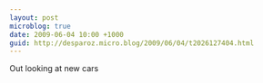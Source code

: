 ```yaml
---
layout: post
microblog: true
date: 2009-06-04 10:00 +1000
guid: http://desparoz.micro.blog/2009/06/04/t2026127404.html
---
```

Out looking at new cars
